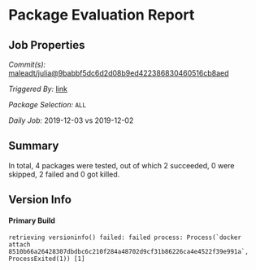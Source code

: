 # Package Evaluation Report

## Job Properties

*Commit(s):* [maleadt/julia@9babbf5dc6d2d08b9ed422386830460516cb8aed](https://github.com/maleadt/julia/commit/9babbf5dc6d2d08b9ed422386830460516cb8aed)

*Triggered By:* [link](https://github.com/maleadt/julia/commit/9babbf5dc6d2d08b9ed422386830460516cb8aed#commitcomment-36246010)

*Package Selection:* `ALL`

*Daily Job:* 2019-12-03 vs 2019-12-02

## Summary

In total, 4 packages were tested, out of which 2 succeeded, 0 were skipped, 2 failed and 0 got killed.


## Version Info

#### Primary Build

```
retrieving versioninfo() failed: failed process: Process(`docker attach 8510b66a26428307dbdbc6c210f284a48702d9cf31b86226ca4e4522f39e991a`, ProcessExited(1)) [1]

```
<!-- Generated on 2019-12-03T09:20:16.317 -->
